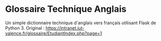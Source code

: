 # Glossaire Technique Anglais
 
Un simple dictionnaire technique d'anglais vers français utilisant Flask de Python 3.
Original : https://intranet.iut-valence.fr/glossaire/EtudiantIndex.php?page=1
